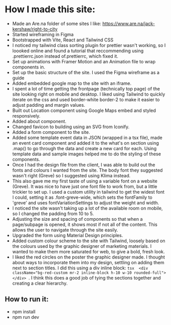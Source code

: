 # How I made this site:

- Made an Are.na folder of some sites I like:
  https://www.are.na/jack-kershaw/right-to-city
- Started wireframing in Figma
- Bootstrapped with Vite, React and Tailwind CSS
- I noticed my tailwind class sorting plugin for prettier wasn't working, so I loooked online and found a tutorial that reccommending using .prettierrc.json instead of.prettierrc, which fixed it.
- Set up animations with Framer Motion and an Animation file to wrap components in.
- Set up the basic structure of the site. I used the Figma wireframe as a guide
- Added embedded google map to the site with an iframe.
- I spent a lot of time getting the frontpage (technically top page) of the site looking right on mobile and desktop. I liked using Tailwind to quickly iterate on the css and used border-white border-2 to make it easier to adjust padding and margin values.
- Built out Location component using Google Maps embed and styled responsively.
- Added about component.
- Changed favicon to building using an SVG from Iconify.
- Added a form component to the site.
- Added some template event data in JSON (wrapped in a tsx file), made an event card component and added it to the what's on section using .map() to go through the data and create a new card for each. Using template data and sample images helped me to do the styling of these components.
- Once I had the design file from the client, I was able to build out the fonts and colours I wanted from the site. The body font they suggested wasn't right (Greve) so I suggested using Klima instead.
- This also gave me my first taste of using a variable font on a website (Greve). It was nice to have just one font file to work from, but a little trickier to set up. I used a custom utility in tailwind to get the widest font I could, setting it as .font-greve-wide, which sets the fontFamily to 'greve' and uses fontVariationSettings to adjust the weight and width.
- I noticed the site wasn't taking up a lot of the available room on mobile, so I changed the padding from 10 to 5.
- Adjusting the size and spacing of components so that when a page/subpage is opened, it shows most if not all of the content. This allows the user to navigate through the site easily.
- Upgraded the form using Material Design principles.
- Added custom colour scheme to the site with Tailwind, loosely based on the colours used by the graphic designer of marketing materials. I wanted to make them more saturated for web, to give a bold, fresh look.
- I liked the red circles on the poster the graphic designer made. I thought about ways to incorporate them into my design, settling on adding them next to section titles. I did this using a div inline block: `tsx  <div className="bg-red-custom mr-2 inline-block h-10 w-10 rounded-full"></div> `. I think this does a good job of tying the sections together and creating a clear hierarchy.

## How to run it:

- npm install
- npm run dev
